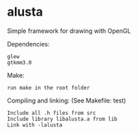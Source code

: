 # alusta
Simple framework for drawing with OpenGL

Dependencies:

	glew
	gtkmm3.0

Make:

	run make in the root folder

Compiling and linking: (See Makefile: test)

	Include all .h files from src
	Include library libalusta.a from lib
	Link with -lalusta
